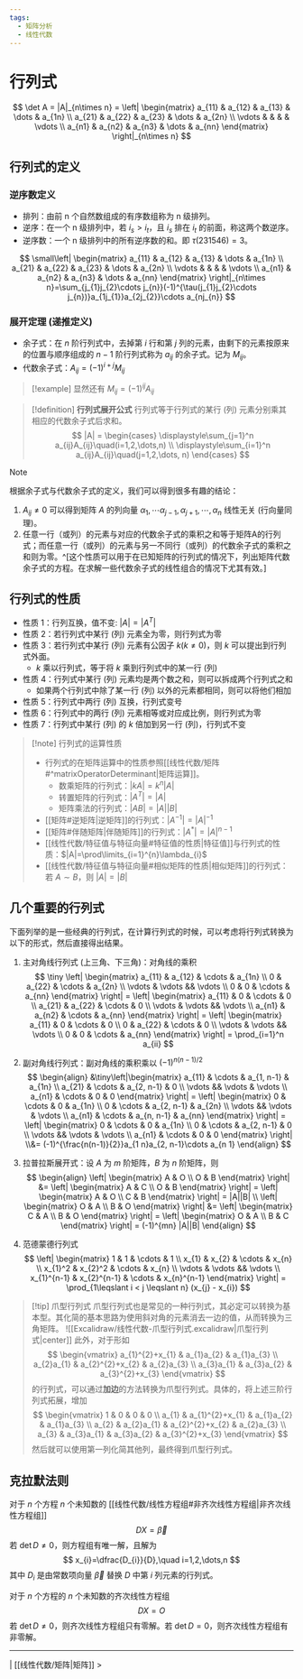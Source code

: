 ```yaml
---
tags:
  - 矩阵分析
  - 线性代数
---
```


# 行列式

$$
\det A = |A|_{n\times n} = \left| \begin{matrix}
a_{11} & a_{12} & a_{13} & \dots & a_{1n} \\
a_{21} & a_{22} & a_{23} & \dots & a_{2n} \\
\vdots & & & & \vdots  \\
a_{n1} & a_{n2} & a_{n3} & \dots & a_{nn}
\end{matrix}
\right|_{n\times n}
$$

## 行列式的定义

### 逆序数定义

- 排列：由前 n 个自然数组成的有序数组称为 n 级排列。
- 逆序：在一个 n 级排列中，若 $i_{s} > i_{t}$，且 $i_{s}$ 排在 $i_{t}$ 的前面，称这两个数逆序。
- 逆序数：一个 n 级排列中的所有逆序数的和。即 $\tau(231546)=3$。

$$
\small\left| \begin{matrix}
a_{11} & a_{12} & a_{13} & \dots & a_{1n} \\
a_{21} & a_{22} & a_{23} & \dots & a_{2n} \\
\vdots & & & & \vdots  \\
a_{n1} & a_{n2} & a_{n3} & \dots & a_{nn}
\end{matrix}
\right|_{n\times n}=\sum_{j_{1}j_{2}\cdots j_{n}}(-1)^{\tau(j_{1}j_{2}\cdots j_{n})}a_{1j_{1}}a_{2j_{2}}\cdots a_{nj_{n}}
$$

### 展开定理 (递推定义)

- 余子式：在 $n$ 阶行列式中，去掉第 $i$ 行和第 $j$ 列的元素，由剩下的元素按原来的位置与顺序组成的 $n-1$ 阶行列式称为 $a_{ij}$ 的余子式。记为 $M_{ij}$。
- 代数余子式：$A_{ij}=(-1)^{i+j}M_{ij}$
> [!example] 显然还有 $M_{ij}=(-1)^{ij}A_{ij}$

> [!definition] **行列式展开公式**
> 行列式等于行列式的某行 (列) 元素分别乘其相应的代数余子式后求和。
> $$
|A| = \begin{cases}
\displaystyle\sum_{j=1}^n a_{ij}A_{ij}\quad(i=1,2,\dots,n) \\
\displaystyle\sum_{i=1}^n a_{ij}A_{ij}\quad(j=1,2,\dots, n)
\end{cases}
> $$

> [!note]
> 根据余子式与代数余子式的定义，我们可以得到很多有趣的结论：
> 1. $A_{ij}\neq 0$ 可以得到矩阵 $A$ 的列向量 $\alpha_{1},\cdots\alpha _{j-1},\alpha_{j+1},\cdots,\alpha_{n}$ 线性无关 (行向量同理)。
> 2. 任意一行（或列）的元素与对应的代数余子式的乘积之和等于矩阵A的行列式；而任意一行（或列）的元素与另一不同行（或列）的代数余子式的乘积之和则为零。^[这个性质可以用于在已知矩阵的行列式的情况下，列出矩阵代数余子式的方程。在求解一些代数余子式的线性组合的情况下尤其有效。]

## 行列式的性质

- 性质 1：行列互换，值不变: $|A|=|A^T|$
- 性质 2：若行列式中某行 (列) 元素全为零，则行列式为零
- 性质 3：若行列式中某行 (列) 元素有公因子 $k(k\neq 0)$，则 $k$ 可以提出到行列式外面。
	- $k$ 乘以行列式，等于将 $k$ 乘到行列式中的某一行 (列)
- 性质 4：行列式中某行 (列) 元素均是两个数之和，则可以拆成两个行列式之和
	- 如果两个行列式中除了某一行 (列) 以外的元素都相同，则可以将他们相加
- 性质 5：行列式中两行 (列) 互换，行列式变号
- 性质 6：行列式中的两行 (列) 元素相等或对应成比例，则行列式为零
- 性质 7：行列式中某行 (列) 的 $k$ 倍加到另一行 (列)，行列式不变

> [!note] 行列式的运算性质
> - 行列式的在矩阵运算中的性质参照[[线性代数/矩阵#^matrixOperatorDeterminant|矩阵运算]]。
> 	- 数乘矩阵的行列式：$|kA|=k^{n}|A|$
> 	- 转置矩阵的行列式：$|A^{T}|=|A|$
> 	- 矩阵乘法的行列式：$|AB|=|A||B|$
> - [[矩阵#逆矩阵|逆矩阵]]的行列式：$|A^{-1}|=|A|^{-1}$
> - [[矩阵#伴随矩阵|伴随矩阵]]的行列式：$|A^{*}|=|A|^{n-1}$
> - [[线性代数/特征值与特征向量#特征值的性质|特征值]]与行列式的性质：$|A|=\prod\limits_{i=1}^{n}\lambda_{i}$
> - [[线性代数/特征值与特征向量#相似矩阵的性质|相似矩阵]]的行列式：若 $A\sim B$，则 $|A|=|B|$

## 几个重要的行列式

下面列举的是一些经典的行列式，在计算行列式的时候，可以考虑将行列式转换为以下的形式，然后直接得出结果。

1. 主对角线行列式 (上三角、下三角)：对角线的乘积
$$
\tiny
\left| \begin{matrix}
a_{11} & a_{12} & \cdots & a_{1n} \\
0 & a_{22} & \cdots & a_{2n} \\
\vdots & \vdots && \vdots \\
0 & 0 & \cdots & a_{nn}
\end{matrix} \right|
=
\left| \begin{matrix}
a_{11} & 0 & \cdots & 0 \\
a_{21} & a_{22} & \cdots & 0 \\
\vdots & \vdots && \vdots \\
a_{n1} & a_{n2} & \cdots & a_{nn}
\end{matrix} \right|
=
\left| \begin{matrix}
a_{11} & 0 & \cdots & 0 \\
0 & a_{22} & \cdots & 0 \\
\vdots & \vdots && \vdots \\
0 & 0 & \cdots & a_{nn}
\end{matrix} \right|
=
\prod_{i=1}^n a_{ii}
$$

2. 副对角线行列式：副对角线的乘积乘以 $(-1)^{n(n-1)/2}$
$$
\begin{align}
&\tiny\left|\begin{matrix}
a_{11} & \cdots & a_{1, n-1} & a_{1n} \\
a_{21} & \cdots & a_{2, n-1} & 0 \\
\vdots && \vdots & \vdots \\
a_{n1} & \cdots & 0 & 0
\end{matrix} \right|
=
\left| \begin{matrix}
0 & \cdots & 0 & a_{1n} \\
0 & \cdots & a_{2, n-1} & a_{2n} \\
\vdots && \vdots & \vdots \\
a_{n1} & \cdots & a_{n, n-1} & a_{nn}
\end{matrix} \right|
=
\left| \begin{matrix}
0 & \cdots & 0 & a_{1n} \\
0 & \cdots & a_{2, n-1} & 0 \\
\vdots && \vdots & \vdots \\
a_{n1} & \cdots & 0 & 0
\end{matrix} \right|
\\&=
(-1)^{\frac{n(n-1)}{2}}a_{1 n}a_{2, n-1}\cdots a_{n 1}
\end{align}
$$

3. 拉普拉斯展开式：设 $A$ 为 $m$ 阶矩阵，$B$ 为 $n$ 阶矩阵，则
$$
\begin{align}
\left| \begin{matrix}
A & O \\
O & B
\end{matrix} \right|
&=
\left| \begin{matrix}
A & C \\
O & B
\end{matrix} \right|
=
\left| \begin{matrix}
A & O \\
C & B
\end{matrix} \right|
=
|A||B| \\
\left| \begin{matrix}
O & A \\
B & O
\end{matrix} \right|
&= 
\left| \begin{matrix}
C & A \\
B & O
\end{matrix} \right|
=
\left| \begin{matrix}
O & A \\
B & C
\end{matrix} \right|
=
(-1)^{mn} |A||B|
\end{align}
$$
4. 范德蒙德行列式
$$
\left| \begin{matrix}
1 & 1 & \cdots & 1 \\
x_{1} & x_{2} & \cdots & x_{n} \\
x_{1}^2 & x_{2}^2 & \cdots &  x_{n} \\
\vdots & \vdots  && \vdots \\
x_{1}^{n-1}  & x_{2}^{n-1} & \cdots & x_{n}^{n-1}
\end{matrix} \right|
=
\prod_{1\leqslant i < j \leqslant n} (x_{j} - x_{i})
$$

> [!tip] 爪型行列式
> 爪型行列式也是常见的一种行列式，其必定可以转换为基本型。其化简的基本思路为使用斜对角的元素消去一边的值，从而转换为三角矩阵。
> ![[Excalidraw/线性代数-爪型行列式.excalidraw|爪型行列式|center]]
> 此外，对于形如
> $$
\begin{vmatrix}
a_{1}^{2}+x_{1} & a_{1}a_{2} & a_{1}a_{3} \\
a_{2}a_{1} & a_{2}^{2}+x_{2} & a_{2}a_{3} \\
a_{3}a_{1} & a_{3}a_{2} & a_{3}^{2}+x_{3}
\end{vmatrix}
> $$
> 的行列式，可以通过**加边**的方法转换为爪型行列式。具体的，将上述三阶行列式拓展，增加
> $$
\begin{vmatrix}
1 & 0 & 0 & 0 \\
a_{1} & a_{1}^{2}+x_{1} & a_{1}a_{2} & a_{1}a_{3} \\
a_{2} & a_{2}a_{1} & a_{2}^{2}+x_{2} & a_{2}a_{3} \\
a_{3} & a_{3}a_{1} & a_{3}a_{2} & a_{3}^{2}+x_{3}
\end{vmatrix}
> $$
> 然后就可以使用第一列化简其他列，最终得到爪型行列式。

## 克拉默法则

对于 $n$ 个方程 $n$ 个未知数的 [[线性代数/线性方程组#非齐次线性方程组|非齐次线性方程组]]
$$
DX=\vec{\beta}
$$
若 $\det D\neq 0$，则方程组有唯一解，且解为
$$
x_{i}=\dfrac{D_{i}}{D},\quad i=1,2,\dots,n
$$
其中 $D_{i}$ 是由常数项向量 $\vec{\beta}$ 替换 $D$ 中第 $i$ 列元素的行列式。

对于 $n$ 个方程的 $n$ 个未知数的齐次线性方程组
$$
DX=O
$$
若 $\det D\neq 0$，则齐次线性方程组只有零解。若 $\det D=0$，则齐次线性方程组有非零解。

---
| [[线性代数/矩阵|矩阵]] >